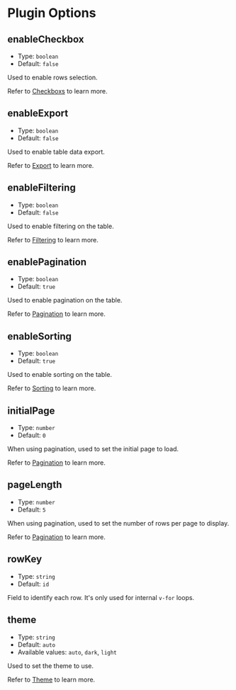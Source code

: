 # Plugin Options

## enableCheckbox

- Type: `boolean`
- Default: `false`

Used to enable rows selection.

Refer to [Checkboxs](../guide/advanced-checkboxs) to learn more.

## enableExport

- Type: `boolean`
- Default: `false`

Used to enable table data export.

Refer to [Export](../guide/conf-export) to learn more.

## enableFiltering

- Type: `boolean`
- Default: `false`

Used to enable filtering on the table.

Refer to [Filtering](../guide/conf-filtering) to learn more.

## enablePagination

- Type: `boolean`
- Default: `true`

Used to enable pagination on the table.

Refer to [Pagination](../guide/conf-pagination) to learn more.

## enableSorting

- Type: `boolean`
- Default: `true`

Used to enable sorting on the table.

Refer to [Sorting](../guide/conf-sorting) to learn more.

## initialPage

- Type: `number`
- Default: `0`

When using pagination, used to set the initial page to load.

Refer to [Pagination](../guide/conf-pagination) to learn more.

## pageLength

- Type: `number`
- Default: `5`

When using pagination, used to set the number of rows per page to display.

Refer to [Pagination](../guide/conf-pagination) to learn more.

## rowKey

- Type: `string`
- Default: `id`

Field to identify each row. It's only used for internal `v-for` loops.

## theme

- Type: `string`
- Default: `auto`
- Available values: `auto`, `dark`, `light`

Used to set the theme to use.

Refer to [Theme](../guide/conf-theme) to learn more.
